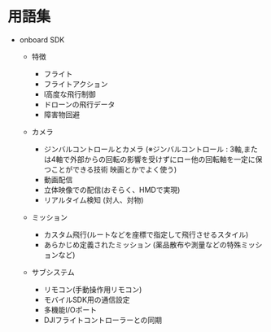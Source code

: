 # 用語集  
- onboard SDK 
	- 特徴  
		- フライト  
		- フライトアクション  
		- l高度な飛行制御  
		- ドローンの飛行データ  
		- 障害物回避  
		  
	- カメラ  
		- ジンバルコントロールとカメラ (※ジンバルコントロール : 3軸,または4軸で外部からの回転の影響を受けずにロー他の回転軸を一定に保つことができる技術 映画とかでよく使う)  
		- 動画配信  
		- 立体映像での配信(おそらく、HMDで実現)  
		- リアルタイム検知 (対人、対物)  
		  
	- ミッション  
		- カスタム飛行(ルートなどを座標で指定して飛行させるスタイル)  
		- あらかじめ定義されたミッション (薬品散布や測量などの特殊ミッションなど)  
		  
	- サブシステム  
		- リモコン(手動操作用リモコン)  
		- モバイルSDK用の通信設定  
		- 多機能I/Oポート  
		- DJIフライトコントローラーとの同期  

